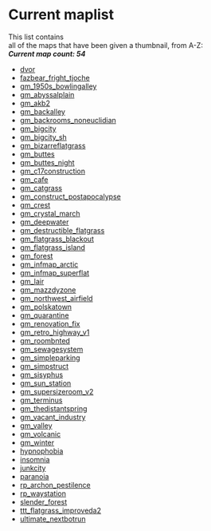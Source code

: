 <h1>Current maplist</h1>
<p>This list contains<br>all of the maps that have been given a thumbnail, from A-Z:<br><b><i>Current map count: 54</i></b></p>
<ul>
<li><a href="https://steamcommunity.com/sharedfiles/filedetails/?id=3013339203">dvor</a></li>
<li><a href="https://steamcommunity.com/sharedfiles/filedetails/?id=2745687692">fazbear_fright_tjoche</a></li>
<li><a href="https://steamcommunity.com/sharedfiles/filedetails/?id=476579748">gm_1950s_bowlingalley</a></li>
<li><a href="https://steamcommunity.com/sharedfiles/filedetails/?id=2819207400">gm_abyssalplain</a></li>
<li><a href="https://steamcommunity.com/sharedfiles/filedetails/?id=140173451">gm_akb2</a></li>
<li><a href="https://steamcommunity.com/sharedfiles/filedetails/?id=3031590828">gm_backalley</a></li>
<li><a href="https://steamcommunity.com/sharedfiles/filedetails/?id=2821976723">gm_backrooms_noneuclidian</a></li>
<li><a href="https://steamcommunity.com/sharedfiles/filedetails/?id=105982362">gm_bigcity</a></li>
<li><a href="https://steamcommunity.com/sharedfiles/filedetails/?id=732957261">gm_bigcity_sh</a></li>
<li><a href="https://steamcommunity.com/sharedfiles/filedetails/?id=2554693915">gm_bizarreflatgrass</a></li>
<li><a href="https://steamcommunity.com/sharedfiles/filedetails/?id=105985587">gm_buttes</a></li>
<li><a href="https://steamcommunity.com/sharedfiles/filedetails/?id=105985987">gm_buttes_night</a></li>
<li><a href="https://steamcommunity.com/sharedfiles/filedetails/?id=3031751366">gm_c17construction</a></li>
<li><a href="https://steamcommunity.com/sharedfiles/filedetails/?id=3038412468">gm_cafe</a></li>
<li><a href="https://steamcommunity.com/sharedfiles/filedetails/?id=3036192609">gm_catgrass</a></li>
<li><a href="https://steamcommunity.com/sharedfiles/filedetails/?id=1334575811">gm_construct_postapocalypse</a></li>
<li><a href="https://steamcommunity.com/sharedfiles/filedetails/?id=2838099550">gm_crest</a></li>
<li><a href="https://steamcommunity.com/sharedfiles/filedetails/?id=2981407778">gm_crystal_march</a></li>
<li><a href="https://steamcommunity.com/sharedfiles/filedetails/?id=2867205158">gm_deepwater</a></li>
<li><a href="https://steamcommunity.com/sharedfiles/filedetails/?id=2863414749">gm_destructible_flatgrass</a></li>
<li><a href="https://steamcommunity.com/sharedfiles/filedetails/?id=2050562652">gm_flatgrass_blackout</a></li>
<li><a href="https://steamcommunity.com/sharedfiles/filedetails/?id=1889839872">gm_flatgrass_island</a></li>
<li><a href="https://steamcommunity.com/sharedfiles/filedetails/?id=832905652">gm_forest</a></li>
<li><a href="https://steamcommunity.com/sharedfiles/filedetails/?id=2922299927">gm_infmap_arctic</a></li>
<li><a href="https://steamcommunity.com/sharedfiles/filedetails/?id=2925975871">gm_infmap_superflat</a></li>
<li><a href="https://steamcommunity.com/sharedfiles/filedetails/?id=104488112">gm_lair</a></li>
<li><a href="https://steamcommunity.com/sharedfiles/filedetails/?id=3044722711">gm_mazzdyzone</a></li>
<li><a href="https://steamcommunity.com/sharedfiles/filedetails/?id=157884508">gm_northwest_airfield</a></li>
<li><a href="https://steamcommunity.com/sharedfiles/filedetails/?id=3004169796">gm_polskatown</a></li>
<li><a href="https://steamcommunity.com/sharedfiles/filedetails/?id=2380009030">gm_quarantine</a></li>
<li><a href="https://steamcommunity.com/sharedfiles/filedetails/?id=2144464871">gm_renovation_fix</a></li>
<li><a href="https://steamcommunity.com/sharedfiles/filedetails/?id=2127011651">gm_retro_highway_v1</a></li>
<li><a href="https://steamcommunity.com/sharedfiles/filedetails/?id=3039188185">gm_roombnted</a></li>
<li><a href="https://steamcommunity.com/sharedfiles/filedetails/?id=3031715734">gm_sewagesystem</a></li>
<li><a href="https://steamcommunity.com/sharedfiles/filedetails/?id=2025924940">gm_simpleparking</a></li>
<li><a href="https://steamcommunity.com/sharedfiles/filedetails/?id=3035276959">gm_simpstruct</a></li>
<li><a href="https://steamcommunity.com/sharedfiles/filedetails/?id=3004813187">gm_sisyphus</a></li>
<li><a href="https://steamcommunity.com/sharedfiles/filedetails/?id=3047234912">gm_sun_station</a></li>
<li><a href="https://steamcommunity.com/sharedfiles/filedetails/?id=104793138">gm_supersizeroom_v2</a></li>
<li><a href="https://steamcommunity.com/sharedfiles/filedetails/?id=1779874616">gm_terminus</a></li>
<li><a href="https://steamcommunity.com/sharedfiles/filedetails/?id=3039656054">gm_thedistantspring</a></li>
<li><a href="https://steamcommunity.com/sharedfiles/filedetails/?id=2985579279">gm_vacant_industry</a></li>
<li><a href="https://steamcommunity.com/sharedfiles/filedetails/?id=104483504">gm_valley</a></li>
<li><a href="https://steamcommunity.com/sharedfiles/filedetails/?id=3014091971">gm_volcanic</a></li>
<li><a href="https://steamcommunity.com/sharedfiles/filedetails/?id=3039766054">gm_winter</a></li>
<li><a href="https://steamcommunity.com/sharedfiles/filedetails/?id=105035530">hypnophobia</a></li>
<li><a href="https://steamcommunity.com/sharedfiles/filedetails/?id=105032438">insomnia</a></li>
<li><a href="https://steamcommunity.com/sharedfiles/filedetails/?id=3037763132">junkcity</a></li>
<li><a href="https://steamcommunity.com/sharedfiles/filedetails/?id=105034062">paranoia</a></li>
<li><a href="https://steamcommunity.com/sharedfiles/filedetails/?id=3035675486">rp_archon_pestilence</a></li>
<li><a href="https://steamcommunity.com/sharedfiles/filedetails/?id=2792586275">rp_waystation</a></li>
<li><a href="https://steamcommunity.com/sharedfiles/filedetails/?id=142020889">slender_forest</a></li>
<li><a href="https://steamcommunity.com/sharedfiles/filedetails/?id=2863414749">ttt_flatgrass_improveda2</a></li>
<li><a href="https://steamcommunity.com/sharedfiles/filedetails/?id=2812339290">ultimate_nextbotrun</a></li>
</ul>